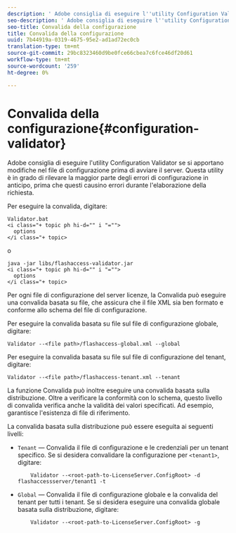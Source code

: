 ```yaml
---
description: ' Adobe consiglia di eseguire l''utility Configuration Validator se si apportano modifiche nel file di configurazione prima di avviare il server. Questa utility è in grado di rilevare la maggior parte degli errori di configurazione in anticipo, prima che questi causino errori durante l''elaborazione della richiesta.'
seo-description: ' Adobe consiglia di eseguire l''utility Configuration Validator se si apportano modifiche nel file di configurazione prima di avviare il server. Questa utility è in grado di rilevare la maggior parte degli errori di configurazione in anticipo, prima che questi causino errori durante l''elaborazione della richiesta.'
seo-title: Convalida della configurazione
title: Convalida della configurazione
uuid: 7b44919a-0319-4675-95e2-ad1ad72ec0cb
translation-type: tm+mt
source-git-commit: 29bc8323460d9be0fce66cbea7c6fce46df20d61
workflow-type: tm+mt
source-wordcount: '259'
ht-degree: 0%

---
```



# Convalida della configurazione{#configuration-validator}

 Adobe consiglia di eseguire l&#39;utility Configuration Validator se si apportano modifiche nel file di configurazione prima di avviare il server. Questa utility è in grado di rilevare la maggior parte degli errori di configurazione in anticipo, prima che questi causino errori durante l&#39;elaborazione della richiesta.

Per eseguire la convalida, digitare:

```
Validator.bat  
<i class="+ topic ph hi-d="" i "="">
  options  
</i class="+ topic>
```

o

```
java -jar libs/flashaccess-validator.jar  
<i class="+ topic ph hi-d="" i "="">
  options 
</i class="+ topic>
```

Per ogni file di configurazione del server licenze, la Convalida può eseguire una convalida basata su file, che assicura che il file XML sia ben formato e conforme allo schema del file di configurazione.

Per eseguire la convalida basata su file sul file di configurazione globale, digitare:

```
Validator --<file path>/flashaccess-global.xml --global
```

Per eseguire la convalida basata su file sul file di configurazione del tenant, digitare:

```
Validator --<file path>/flashaccess-tenant.xml --tenant
```

La funzione Convalida può inoltre eseguire una convalida basata sulla distribuzione. Oltre a verificare la conformità con lo schema, questo livello di convalida verifica anche la validità dei valori specificati. Ad esempio, garantisce l&#39;esistenza di file di riferimento.

La convalida basata sulla distribuzione può essere eseguita ai seguenti livelli:

* `Tenant` — Convalida il file di configurazione e le credenziali per un tenant specifico. Se si desidera convalidare la configurazione per `<tenant1>`, digitare:

   ```
       Validator --<root-path-to-LicenseServer.ConfigRoot> -d flashaccessserver/tenant1 -t
   ```

* `Global` — Convalida il file di configurazione globale e la convalida del tenant per tutti i tenant. Se si desidera eseguire una convalida globale basata sulla distribuzione, digitare:

   ```
       Validator --<root-path-to-LicenseServer.ConfigRoot> -g
   ```

